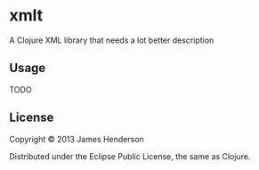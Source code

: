 # xmlt

A Clojure XML library that needs a lot better description

## Usage

TODO

## License

Copyright © 2013 James Henderson

Distributed under the Eclipse Public License, the same as Clojure.
